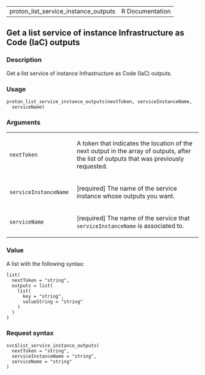 <table style="width: 100%;">
<tbody>
<tr class="odd">
<td>proton_list_service_instance_outputs</td>
<td style="text-align: right;">R Documentation</td>
</tr>
</tbody>
</table>

## Get a list service of instance Infrastructure as Code (IaC) outputs

### Description

Get a list service of instance Infrastructure as Code (IaC) outputs.

### Usage

    proton_list_service_instance_outputs(nextToken, serviceInstanceName,
      serviceName)

### Arguments

<table>
<colgroup>
<col style="width: 35%" />
<col style="width: 65%" />
</colgroup>
<tbody>
<tr class="odd">
<td><code
id="proton_list_service_instance_outputs_:_nextToken">nextToken</code></td>
<td><p>A token that indicates the location of the next output in the
array of outputs, after the list of outputs that was previously
requested.</p></td>
</tr>
<tr class="even">
<td><code
id="proton_list_service_instance_outputs_:_serviceInstanceName">serviceInstanceName</code></td>
<td><p>[required] The name of the service instance whose outputs you
want.</p></td>
</tr>
<tr class="odd">
<td><code
id="proton_list_service_instance_outputs_:_serviceName">serviceName</code></td>
<td><p>[required] The name of the service that
<code>serviceInstanceName</code> is associated to.</p></td>
</tr>
</tbody>
</table>

### Value

A list with the following syntax:

    list(
      nextToken = "string",
      outputs = list(
        list(
          key = "string",
          valueString = "string"
        )
      )
    )

### Request syntax

    svc$list_service_instance_outputs(
      nextToken = "string",
      serviceInstanceName = "string",
      serviceName = "string"
    )
